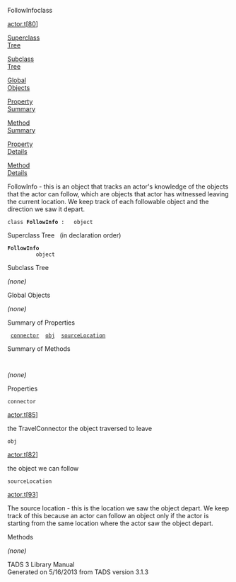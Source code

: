 <span class="title">FollowInfo</span><span class="type">class</span>

[actor.t](../file/actor.t.html)\[[80](../source/actor.t.html#80)\]

[Superclass  
Tree](#_SuperClassTree_)

[Subclass  
Tree](#_SubClassTree_)

[Global  
Objects](#_ObjectSummary_)

[Property  
Summary](#_PropSummary_)

[Method  
Summary](#_MethodSummary_)

[Property  
Details](#_Properties_)

[Method  
Details](#_Methods_)

<div class="fdesc">

FollowInfo - this is an object that tracks an actor's knowledge of the
objects that the actor can follow, which are objects that actor has
witnessed leaving the current location. We keep track of each followable
object and the direction we saw it depart.

`class `**`FollowInfo`**` :   object`

</div>

<span id="_SuperClassTree_"></span>

<div class="mjhd">

<span class="hdln">Superclass Tree</span>   (in declaration order)

</div>

**`FollowInfo`**  
`         object`  
<span id="_SubClassTree_"></span>

<div class="mjhd">

<span class="hdln">Subclass Tree</span>  

</div>

*(none)* <span id="_ObjectSummary_"></span>

<div class="mjhd">

<span class="hdln">Global Objects</span>  

</div>

*(none)* <span id="_PropSummary_"></span>

<div class="mjhd">

<span class="hdln">Summary of Properties</span>  

</div>

` `[`connector`](#connector)`  `[`obj`](#obj)`  `[`sourceLocation`](#sourceLocation)`  `

<span id="_MethodSummary_"></span>

<div class="mjhd">

<span class="hdln">Summary of Methods</span>  

</div>

` `

*(none)* <span id="_Properties_"></span>

<div class="mjhd">

<span class="hdln">Properties</span>  

</div>

<span id="connector"></span>

`connector`

[actor.t](../file/actor.t.html)\[[85](../source/actor.t.html#85)\]

<div class="desc">

the TravelConnector the object traversed to leave

</div>

<span id="obj"></span>

`obj`

[actor.t](../file/actor.t.html)\[[82](../source/actor.t.html#82)\]

<div class="desc">

the object we can follow

</div>

<span id="sourceLocation"></span>

`sourceLocation`

[actor.t](../file/actor.t.html)\[[93](../source/actor.t.html#93)\]

<div class="desc">

The source location - this is the location we saw the object depart. We
keep track of this because an actor can follow an object only if the
actor is starting from the same location where the actor saw the object
depart.

</div>

<span id="_Methods_"></span>

<div class="mjhd">

<span class="hdln">Methods</span>  

</div>

*(none)*

<div class="ftr">

TADS 3 Library Manual  
Generated on 5/16/2013 from TADS version 3.1.3

</div>
